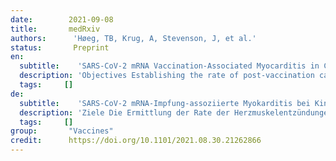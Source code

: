 ```yaml
---
date:        2021-09-08
title:       medRxiv
authors:      'Høeg, TB, Krug, A, Stevenson, J, et al.'
status:       Preprint
en:
  subtitle:    'SARS-CoV-2 mRNA Vaccination-Associated Myocarditis in Children Ages 12-17: A Stratified National Database Analysis'
  description: 'Objectives Establishing the rate of post-vaccination cardiac myocarditis in the 12-15 and 16-17-year-old population in the context of their COVID-19 hospitalization risk is critical for developing a vaccination recommendation framework that balances harms with benefits for this patient demographic. Results A total of 257 CAEs were identified. Rates per million following dose 2 among males were 162.2 (ages 12-15) and 94.0 (ages 16-17); among females, rates were 13.0 and 13.4 per million, respectively. For boys 12-15 without medical comorbidities receiving their second mRNA vaccination dose, the rate of CAE is 3.7 to 6.1 times higher than their 120-day COVID-19 hospitalization risk as of August 21, 2021 (7-day hospitalizations 1.5/100k population) and 2.6-4.3-fold higher at times of high weekly hospitalization risk (7-day hospitalizations 2.1/100k), such as during January 2021. For boys 16-17 without medical comorbidities, the rate of CAE is currently 2.1 to 3.5 times higher than their 120-day COVID-19 hospitalization risk, and 1.5 to 2.5 times higher at times of high weekly COVID-19 hospitalization. '
  tags:     []
de: 
  subtitle:    'SARS-CoV-2 mRNA-Impfung-assoziierte Myokarditis bei Kindern im Alter von 12-17 Jahren: Eine stratifizierte nationale Datenbankanalyse'
  description: 'Ziele Die Ermittlung der Rate der Herzmuskelentzündungen nach der Impfung in der Altersgruppe der 12- bis 15- und 16- bis 17-Jährigen im Zusammenhang mit ihrem COVID-19-Krankenhausaufenthaltsrisiko ist von entscheidender Bedeutung für die Entwicklung eines Empfehlungsrahmens für die Impfung, der Nutzen und Schaden für diese Patientengruppe gegeneinander abwägt. Ergebnisse Es wurden insgesamt 257 CAEs identifiziert. Die Raten pro Million nach der zweiten Dosis betrugen bei Männern 162,2 (12-15 Jahre) und 94,0 (16-17 Jahre); bei Frauen waren es 13,0 bzw. 13,4 pro Million. Bei Jungen im Alter von 12-15 Jahren ohne medizinische Komorbiditäten, die ihre zweite mRNA-Impfdosis erhalten, ist die CAE-Rate 3,7 bis 6,1 Mal höher als ihr 120-Tage-COVID-19-Krankenhausaufenthaltsrisiko zum 21. August 2021 (7-Tage-Krankenhausaufenthalte 1,5/100k Bevölkerung) und 2,6 bis 4,3 Mal höher zu Zeiten mit hohem wöchentlichem Krankenhausaufenthaltsrisiko (7-Tage-Krankenhausaufenthalte 2,1/100k), wie im Januar 2021. Bei Jungen im Alter von 16 bis 17 Jahren ohne medizinische Begleiterkrankungen ist die CAE-Rate derzeit 2,1 bis 3,5 Mal höher als ihr 120-Tage-COVID-19-Hospitalisierungsrisiko und 1,5 bis 2,5 Mal höher in Zeiten mit hohem wöchentlichen COVID-19-Hospitalisierungsrisiko.'
  tags:     []
group:       "Vaccines"
credit:      https://doi.org/10.1101/2021.08.30.21262866
---
```

